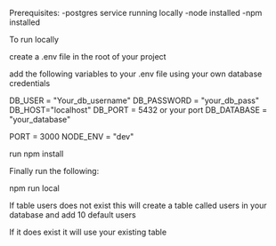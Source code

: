 Prerequisites:
    -postgres service running locally
    -node installed
    -npm installed

To run locally 

create a .env file in the root of your project

add the following variables to your .env file using your own database credentials 

DB_USER = "Your_db_username"
DB_PASSWORD = "your_db_pass"
DB_HOST="localhost"
DB_PORT = 5432 or your port
DB_DATABASE = "your_database"

PORT = 3000
NODE_ENV = "dev"

run npm install

Finally run the following:

npm run local

If table users does not exist this will create a table called users in your database and add 10 default users 

If it does exist it will use your existing table
